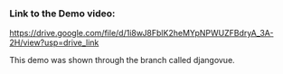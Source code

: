 ### Link to the Demo video: 
https://drive.google.com/file/d/1i8wJ8FblK2heMYpNPWUZFBdryA_3A-2H/view?usp=drive_link

This demo was shown through the branch called djangovue.
